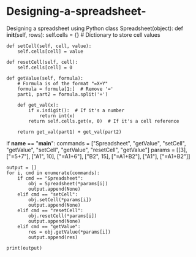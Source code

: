 # Designing-a-spreadsheet-
Designing a spreadsheet using Python 
class Spreadsheet(object):
    def __init__(self, rows):
        self.cells = {}  # Dictionary to store cell values

    def setCell(self, cell, value):
        self.cells[cell] = value

    def resetCell(self, cell):
        self.cells[cell] = 0

    def getValue(self, formula):
        # Formula is of the format "=X+Y"
        formula = formula[1:]  # Remove '='
        part1, part2 = formula.split('+')

        def get_val(x):
            if x.isdigit():  # If it's a number
                return int(x)
            return self.cells.get(x, 0)  # If it's a cell reference

        return get_val(part1) + get_val(part2)


if __name__ == "__main__":
    commands = ["Spreadsheet", "getValue", "setCell", "getValue",
                "setCell", "getValue", "resetCell", "getValue"]
    params = [[3], ["=5+7"], ["A1", 10], ["=A1+6"],
              ["B2", 15], ["=A1+B2"], ["A1"], ["=A1+B2"]]

    output = []
    for i, cmd in enumerate(commands):
        if cmd == "Spreadsheet":
            obj = Spreadsheet(*params[i])
            output.append(None)
        elif cmd == "setCell":
            obj.setCell(*params[i])
            output.append(None)
        elif cmd == "resetCell":
            obj.resetCell(*params[i])
            output.append(None)
        elif cmd == "getValue":
            res = obj.getValue(*params[i])
            output.append(res)

    print(output)
